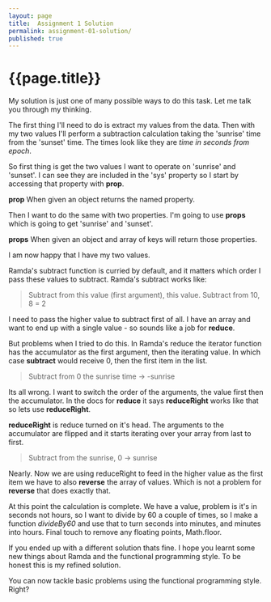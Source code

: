 ```yaml
---
layout: page
title:  Assignment 1 Solution
permalink: assignment-01-solution/
published: true
---
```


# {{page.title}}

My solution is just one of many possible ways to do this task. Let me talk you through my thinking.

The first thing I'll need to do is extract my values from the data. Then with my two values I'll perform a subtraction calculation taking the 'sunrise' time from the 'sunset' time. The times look like they are *time in seconds from epoch*.

So first thing is get the two values I want to operate on 'sunrise' and 'sunset'. I can see they are included in the 'sys' property so I start by accessing that property with **prop**.

**prop** When given an object returns the named property.

Then I want to do the same with two properties. I'm going to use **props** which is going to get 'sunrise' and 'sunset'.

**props** When given an object and array of keys will return those properties.

I am now happy that I have my two values.

Ramda's subtract function is curried by default, and it matters which order I pass these values to subtract. Ramda's subtract works like:

> Subtract from this value (first argument), this value.
> Subtract from 10, 8 = 2

I need to pass the higher value to subtract first of all. I have an array and want to end up with a single value - so sounds like a job for **reduce**.

But problems when I tried to do this. In Ramda's reduce the iterator function has the accumulator as the first argument, then the iterating value. In which case **subtract** would receive 0, then the first item in the list.

> Subtract from 0 the sunrise time -> -sunrise

Its all wrong. I want to switch the order of the arguments, the value first then the accumulator. In the docs for **reduce** it says **reduceRight** works like that so lets use **reduceRight**.

**reduceRight** is reduce turned on it's head. The arguments to the accumulator are flipped and it starts iterating over your array from last to first.

> Subtract from the sunrise, 0 -> sunrise

Nearly. Now we are using reduceRight to feed in the higher value as the first item we have to also **reverse** the array of values. Which is not a problem for **reverse** that does exactly that.

At this point the calculation is complete. We have a value, problem is it's in seconds not hours, so I want to divide by 60 a couple of times, so I make a function *divideBy60* and use that to turn seconds into minutes, and minutes into hours. Final touch to remove any floating points, Math.floor.

If you ended up with a different solution thats fine. I hope you learnt some new things about Ramda and the functional programming style. To be honest this is my refined solution.

You can now tackle basic problems using the functional programming style. Right?
